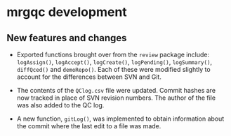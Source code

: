 # mrgqc development

## New features and changes

- Exported functions brought over from the `review` package include: `logAssign()`,
  `logAccept()`, `logCreate()`, `logPending()`, `logSummary()`, `diffQced()` and
  `demoRepo()`. Each of these were modified slightly to account for the differences
  between SVN and Git.

- The contents of the `QClog.csv` file were updated. Commit hashes are now tracked
  in place of SVN revision numbers. The author of the file was also added to the
  QC log.

- A new function, `gitLog()`, was implemented to obtain information about the 
  commit where the last edit to a file was made. 

